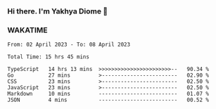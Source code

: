 ### Hi there. I'm Yakhya Diome 👋

### WAKATIME
<!--START_SECTION:waka-->

```text
From: 02 April 2023 - To: 08 April 2023

Total Time: 15 hrs 45 mins

TypeScript   14 hrs 13 mins  >>>>>>>>>>>>>>>>>>>>>>>--   90.34 %
Go           27 mins         >------------------------   02.90 %
CSS          23 mins         >------------------------   02.50 %
JavaScript   23 mins         >------------------------   02.50 %
Markdown     10 mins         -------------------------   01.07 %
JSON         4 mins          -------------------------   00.52 %
```

<!--END_SECTION:waka-->

